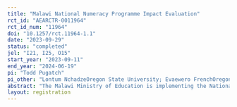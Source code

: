 ```yaml
---
title: "Malawi National Numeracy Programme Impact Evaluation"
rct_id: "AEARCTR-0011964"
rct_id_num: "11964"
doi: "10.1257/rct.11964-1.1"
date: "2023-09-29"
status: "completed"
jel: "I21, I25, O15"
start_year: "2023-09-11"
end_year: "2024-06-19"
pi: "Todd Pugatch"
pi_other: "Lontum NchadzeOregon State University; Evaewero FrenchOregon State University; Alperen AcikolOregon State University; Esme KadzamiraUniversity of Malawi"
abstract: "The Malawi Ministry of Education is implementing the National Numeracy Programme (NNP). The NNP aims to improve early grade mathematics outcomes. This study will assess the impact of the NNP during the 2023/24 school year. The evaluation will use a randomized controlled trial design with 150 primary schools. Schools will be randomly assigned to treatment and control groups within matched sets of schools. Treatment schools will implement the revised NNP materials and training. Student learning outcomes will be measured using the Early Grade Mathematics Assessment in grades S1-S4. The study will also evaluate impacts on instructional quality using classroom observations. The evaluation will provide rigorous evidence on the impact of the NNP model on foundational numeracy skills, to inform decisions about national scale-up."
layout: registration
---
```


